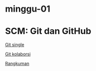 # minggu-01
# SCM: Git dan GitHub

[Git single](https://github.com/T41K41/tekn-cloud-computing/blob/13e65de6611d87c4e973e84aa35e7c4a4cfe3f92/minggu-01/git-single.md)

[Git kolaborsi](https://github.com/T41K41/tekn-cloud-computing/blob/13e65de6611d87c4e973e84aa35e7c4a4cfe3f92/minggu-01/git-kolaborasi.md)

[Rangkuman](https://github.com/T41K41/tekn-cloud-computing/blob/6fa0fe787db698a5b2b9f4834f221eff37e70c34/minggu-01/rangkuman-cloud-computing.md)


